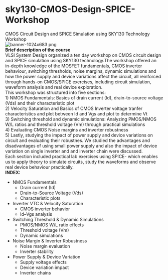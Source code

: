 # sky130-CMOS-Design-SPICE-Workshop
CMOS Circuit Design and SPICE Simulation using SKY130 Technology Workshop
<br>
![banner-1024x683 png](https://github.com/user-attachments/assets/eb9603eb-d60f-4130-b18b-907fd08edc8f)
<br>
**Brief description of the course**
<br>
VLSI System Design organized a ten day workshop on CMOS circuit design and SPICE simulation using SKY130 technology.The workshop offered an in-depth knowledge of the MOSFET fundamentals, CMOS inverter behaviour, switching thresholds, noise margins, dynamic simulations and how the power supply and device variations affect the circuit, all reinforced through hands-on CMOS/SPICE exercises, including circuit simulation, waveform analysis and real device exploration.
<br>
This workshop was structured into five sections:
<br>1) NMOS Fundamentals: Basics of drain current (Id), drain-to-source voltage (Vds) and their characteristic plot
<br>2) Velocity Saturation and Basics of CMOS Inverter voltage tranfer characteristics and plot between Id and Vgs and plot to determine Vt
<br>
3) Switching threshold and dynamic simulations: Analyzing PMOS/NMOS W/L ratios and threshold voltage (Vm) through practical simulations
<br>
4) Evaluating CMOS Noise margins and inverter robustness
<br>
5) Lastly, studying the impact of power supply and device variations on circuit and evaluating their robustnes. We studied the advantages and disadvantages of using small power supply and also the impact of device variation on single inverter and and inverter chain were discussed.
<br>Each section included practical lab exercises using SPICE- which enables us to apply theory to simulate circuits, study the waveforms and observe real device behaviour practically.
<br>
**INDEX:**
    <ul>
      <li>NMOS Fundamentals
        <ul>
          <li>Drain current (Id)</li>
          <li>Drain-to-Source Voltage (Vds)</li>
          <li>Characteristic plots</li>
        </ul>
      </li>
      <li>Inverter VTC & Velocity Saturation
        <ul>
          <li>CMOS inverter behavior</li>
          <li>Id–Vgs analysis</li>
        </ul>
      </li>
      <li>Switching Threshold & Dynamic Simulations
        <ul>
          <li>PMOS/NMOS W/L ratio effects</li>
          <li>Threshold voltage (Vm)</li>
          <li>Dynamic simulations</li>
        </ul>
      </li>
      <li>Noise Margin & Inverter Robustness
        <ul>
          <li>Noise margin evaluation</li>
          <li>Inverter stability</li>
        </ul>
      </li>
      <li>Power Supply & Device Variation
        <ul>
          <li>Supply voltage effects</li>
          <li>Device variation impact</li>
          <li>Inverter chains</li>
        </ul>
      </li>
    </ul>
  </li>
</ul>

